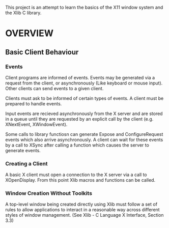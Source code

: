 This project is an attempt to learn the basics of the X11 window system and the Xlib C library.


# OVERVIEW

## Basic Client Behaviour

### Events
Client programs are informed of events. Events may be generated via a request from the
client, or asynchronously (Like keyboard or mouse input). Other clients can send events
to a given client. 

Clients must ask to be informed of certain types of events. A client must be prepared to
handle events.

Input events are recieved asynchronously from the X server and are stored in a queue
until they are requested by an explicit call by the client (e.g. XNextEvent,
XWindowEvent).

Some calls to library functiosn can generate Expose and ConfigureRequest events which
also arrive asynchronously. A client can wait for these events by a call to XSync after
calling a function which causes the server to generate events.


### Creating a Client
A basic X client must open a connection to the X server via a call to XOpenDisplay.
From this point Xlib macros and functions can be called.


### Window Creation Without Toolkits
A top-level window being created directly using Xlib must follow a set of rules to allow
applications to interact in a reasonable way across different styles of window
management. (See Xlib - C Language X Interface, Section 3.3)

- Never fight with the window manager for the size or placement of a top-level
window.

- You must be able to deal with whatever size window is given. In the case of a window
which is too small, the application must handle this (A message could be sent to stdout).

- Top-level windows should only resize or move in direct response to user input.

- Top-level windows created without a toolkit that sets standard window properties
automatically should set these properties manually before mapping.

(See Xlib - C Language X Interface, Chapter 14 for information on ICCCM)

XCreateWindow creates a window with specific attributes. XCreateSimpleWindow creates a
window which inherits its attributes from it's parent window.



## Important Terminology (See Xlib - C Language X Interface, Glossary)

### Client
An application program that connects to the window system server via some IPC path.
This could be TCP or a shared memory buffer. This type of program is referred to as a
client of the window system server. More precisely, the client is the IPC path itself.
A single program with multiple paths to a server would be interpreted as multiple clients
by the X protocol. Resource lifetimes are controlled by connection lifetimes, not by the
program lifetimes. A program may still persist after a call to XCloseDisplay, but the
client (connection) will not.

### Server
The server, which is also referred to as the X server, provides the basic windowing
mechanism. It handles IPC connections from clients, multiplexes graphics requests onto
the screens, and demultiplexes input back to the appropriate clients.

### Display
A server, together with it's screens and input devices, is called a display. The Xlib
Display structure represents the state of the connection and holds information about
the display and associated screens.

### Screen
A server can provide several independent screens, which typically have physically
independent monitors. This would be the expected configuration when there is only a
single keyboard and pointer shared among the screens. An Xlib Screen structure contains
the information about that screen and is linked to the Display structure.



### Event
Clients are informated of information asynchronously via events. Events can be generated
asynchronously from devices or generated as side effects of client requrests. Events
are group into types. The server doesn't send an event to a client unless the client
explicitly asks to be informed of that specific type of event. Clients can force events
to be sent to other clients. Events are typically reported relative to a window.

### Event Mask
Events are requested relative to a window. The set of event types which a client requests
relative to a window is described by an event mask.

### Event propagation
Device-related events propagate from the source window to ancestor windows until some
client has expressed interest in handling that type of event or until the event is
disgarded explicitly.

### Event source
The deepest viewable window that the pointer is in is called the source of a device-
related event.

### Event synchronization
Demultiplexing device events to clients are capable of causing race conditions. Event
synchronization mechanisms allow events to be processed synchronously.

### Expose event
Servers do not guarantee to preserve the contents of windows when windows are obscured
or reconfigured. Exposure events are sent to clients to inform them when contents of
regions of windows have been lost.



### Parent window
If C is a child of P, then P is the parent of C.

### Children
The children of a window are its first-level subwindows.

### Inferiors
The subwindows of a given window. Includes children and children of children and so-on.

### Sibling
Children of the same parent window are known as sibling windows.

### Root window
Each screen has a root window covering it. The root window cannot be reconfigured or un-
mapped, but otherwise it acts as a full-fledged window. A root window has no parent.

### Top-level windows
Direct children of the root window. Most likely to be an application.


### Reply
Information requested by a client using the X protocol is sent back to the client with a
reply. Events and replies are multiplexed on the same connection. Most requests do not
generate replies, but some requests generate multiple replies.

### Request
A command to the X server is called a request. It is a single block of data sent over a
connection.

### Resource
Windows, pixmaps, cursors, fonts, graphics contexts, and colourmaps are known as
resources. They all have a unique integer identifier. The lifetime of a resource is
bounded by the lifetime of the coinnection over which the resource was created.
